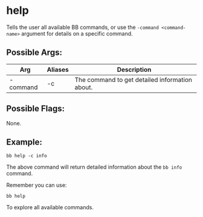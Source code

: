 # help

Tells the user all available BB commands, or use the `-command <command-name>` argument for details on a specific command. 

## Possible Args:

| Arg      | Aliases | Description                                    |
|----------|---------|------------------------------------------------|
| -command | -c      | The command to get detailed information about. |

## Possible Flags:

None.

## Example:

```
bb help -c info
```

The above command will return detailed information about the `bb info` command.

Remember you can use:

```
bb help
```

To explore all available commands.